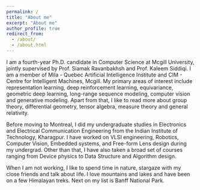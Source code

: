 ```yaml
---
permalink: /
title: "About me"
excerpt: "About me"
author_profile: true
redirect_from: 
  - /about/
  - /about.html
---
```


<head>

<script>var clicky_site_ids = clicky_site_ids || []; clicky_site_ids.push(101296952);</script>
<script async src="//static.getclicky.com/js"></script>

</head>

I am a fourth-year Ph.D. candidate in Computer Science at Mcgill University, jointly supervised by Prof. Siamak Ravanbakhsh and Prof. Kaleem Siddiqi. I am a member of Mila - Quebec Artificial Intelligence Institute and CIM - Centre for Intelligent Machines, Mcgill. My primary areas of interest include representation learning, deep reinforcement learning, equivariance, geometric deep learning, long-range sequence modeling, computer vision and generative modeling. Apart from that, I like to read more about group theory, differential geometry, tensor algebra, measure theory and general relativity. 

Before moving to Montreal, I did my undergraduate studies in Electronics and Electrical Communication Engineering from the Indian Institute of Technology, Kharagpur. I have worked on VLSI engineering, Robotics, Computer Vision, Embedded systems, and Free-form Lens design during my undergrad. Other than that, I have also taken a broad set of courses ranging from Device physics to Data Structure and Algorithm design. 

When I am not working, I like to spend time in nature, stargaze with my close friends and talk about life. I love mountains and lakes and have been on a few Himalayan treks. Next on my list is Banff National Park.
